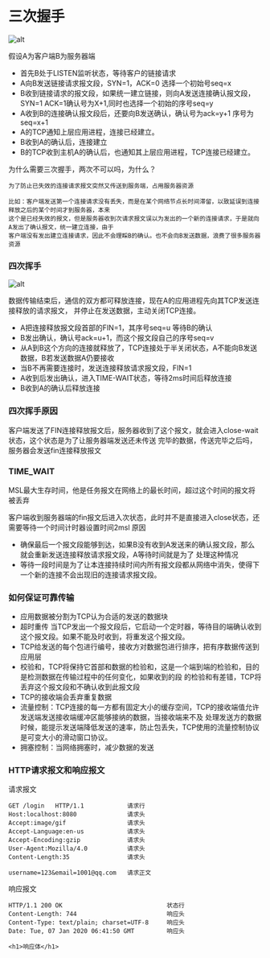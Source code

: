 # 三次握手
![alt](https://frank-lam.github.io/fullstack-tutorial/pics/tcp-3.png)

 假设A为客户端B为服务器端
 
- 首先B处于LISTEN监听状态，等待客户的链接请求
- A向B发送链接请求报文段，SYN=1，ACK=0 选择一个初始号seq=x
- B收到链接请求的报文段，如果统一建立链接，则向A发送连接确认报文段，SYN=1 ACK=1确认号为X+1,同时也选择一个初始的序号seq=y
- A收到B的连接确认报文段后，还要向B发送确认，确认号为ack=y+1 序号为seq=x+1
- A的TCP通知上层应用进程，连接已经建立。
- B收到A的确认后，连接建立
- B的TCP收到主机A的确认后，也通知其上层应用进程，TCP连接已经建立。

为什么需要三次握手，两次不可以吗，为什么？
   
    为了防止已失效的连接请求报文突然又传送到服务端，占用服务器资源
    
    比如：客户端发送第一个连接请求没有丢失，而是在某个网络节点长时间滞留，以致延误到连接释放之后的某个时间才到服务器，本来
    这个是已经失效的报文，但是服务器收到次请求报文误以为发出的一个新的连接请求，于是就向A发出了确认报文，统一建立连接，由于
    客户端没有发出建立连接请求，因此不会理睬B的确认。也不会向B发送数据，浪费了很多服务器资源
    
### 四次挥手
![alt](https://frank-lam.github.io/fullstack-tutorial/pics/tcp-4.png)    

数据传输结束后，通信的双方都可释放连接，现在A的应用进程先向其TCP发送连接释放的请求报文，
并停止在发送数据，主动关闭TCP连接。

- A把连接释放报文段首部的FIN=1，其序号seq=u 等待B的确认
- B发出确认，确认号ack=u+1，而这个报文段自己的序号seq=v
- 从A到B这个方向的连接就释放了，TCP连接处于半关闭状态，A不能向B发送数据，B若发送数据A仍要接收
- 当B不再需要连接时，发送连接释放请求报文段，FIN=1
- A收到后发出确认，进入TIME-WAIT状态，等待2ms时间后释放连接
- B收到A的确认后释放连接
### 四次挥手原因

客户端发送了FIN连接释放报文后，服务器收到了这个报文，就会进入close-wait状态，这个状态是为了让服务器端发送还未传送
完毕的数据，传送完毕之后吗，服务器会发送fin连接释放报文

### TIME_WAIT
MSL最大生存时间，他是任务报文在网络上的最长时间，超过这个时间的报文将被丢弃

客户端收到服务器端的fin报文后进入次状态，此时并不是直接进入close状态，还需要等待一个时间计时器设置时间2msl
原因
- 确保最后一个报文段能够到达，如果B没有收到A发送来的确认报文段，那么就会重新发送连接释放请求报文段，A等待时间就是为了
处理这种情况
- 等待一段时间是为了让本连接持续时间内所有报文段都从网络中消失，使得下一个新的连接不会出现旧的连接请求报文段。   

### 如何保证可靠传输

- 应用数据被分割为TCP认为合适的发送的数据块
- 超时重传 当TCP发出一个报文段后，它启动一个定时器，等待目的端确认收到这个报文段。如果不能及时收到，将重发这个报文段。
- TCP给发送的每个包进行编号，接收方对数据包进行排序，把有序数据传送到应用层
- 校验和，TCP将保持它首部和数据的检验和，这是一个端到端的检验和，目的是检测数据在传输过程中的任何变化，如果收到的段
的检验和有差错，TCP将丢弃这个报文段和不确认收到此报文段
- TCP的接收端会丢弃重复数据
- 流量控制：TCP连接的每一方都有固定大小的缓存空间，TCP的接收端值允许发送端发送接收端缓冲区能够接纳的数据，当接收端来不及
处理发送方的数据时候，能提示发送端降低发送的速率，防止包丢失，TCP使用的流量控制协议是可变大小的滑动窗口协议。
- 拥塞控制：当网络拥塞时，减少数据的发送

### HTTP请求报文和响应报文
请求报文
    
    GET /login   HTTP/1.1            请求行
    Host:localhost:8080              请求头
    Accept:image/gif                 请求头   
    Accept-Language:en-us            请求头
    Accept-Encoding:gzip             请求头
    User-Agent:Mozilla/4.0           请求头
    Content-Length:35                请求头
    
    username=123&email=1001@qq.com   请求正文
    
响应报文
   
   
    HTTP/1.1 200 OK                             状态行
    Content-Length: 744                         响应头
    Content-Type: text/plain; charset=UTF-8     响应头
    Date: Tue, 07 Jan 2020 06:41:50 GMT         响应头
    
    <h1>响应体</h1>
    
